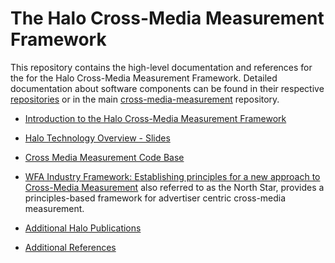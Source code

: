 # The Halo Cross-Media Measurement Framework

This repository contains the high-level documentation and references for the for
the Halo Cross-Media Measurement Framework. Detailed documentation about
software components can be found in their respective
[repositories](https://github.com/orgs/world-federation-of-advertisers/repositories)
or in the main
[cross-media-measurement](https://github.com/world-federation-of-advertisers/cross-media-measurement)
repository.

*   [Introduction to the Halo Cross-Media Measurement Framework](references/The-Halo-Cross-Media-Measurement-Framework.pdf)

*   [Halo Technology Overview - Slides](references/Halo-Technology-Overview.pdf)

*   [Cross Media Measurement Code Base](https://github.com/world-federation-of-advertisers/cross-media-measurement)

*   [WFA Industry Framework: Establishing principles for a new approach to
    Cross-Media
    Measurement](https://wfanet.org/l/library/download/urn:uuid:ea16e189-7592-416e-be8e-063bd674de9e/wfa+industry+framework+for+xmm.pdf)
    also referred to as the North Star, provides a principles-based framework
    for advertiser centric cross-media measurement.

*   [Additional Halo Publications](publications)

*   [Additional References](references)
